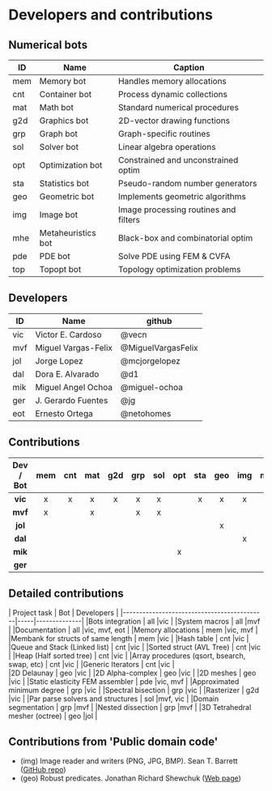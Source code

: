 # Developers and contributions

## Numerical bots

|ID |          Name           |                Caption                 |
|---|-------------------------|----------------------------------------|
|mem| Memory bot              | Handles memory allocations             |
|cnt| Container bot           | Process dynamic collections            |
|mat| Math bot                | Standard numerical procedures          |
|g2d| Graphics bot            | 2D-vector drawing functions            |
|grp| Graph bot               | Graph-specific routines                |
|sol| Solver bot              | Linear algebra operations              |
|opt| Optimization bot        | Constrained and unconstrained optim    |
|sta| Statistics bot          | Pseudo-random number generators        |
|geo| Geometric bot           | Implements geometric algorithms        |
|img| Image bot               | Image processing routines and filters  |
|mhe| Metaheuristics bot      | Black-box and combinatorial optim      |
|pde| PDE bot                 | Solve PDE using FEM & CVFA             |
|top| Topopt bot              | Topology optimization problems         |


## Developers

| ID |       Name        |      github        |
|----|-------------------|--------------------|
|vic |Victor E. Cardoso  | @vecn              |
|mvf |Miguel Vargas-Felix| @MiguelVargasFelix |
|jol |Jorge Lopez        | @mcjorgelopez      |
|dal |Dora E. Alvarado   | @d1                |
|mik |Miguel Angel Ochoa | @miguel-ochoa      |
|ger |J. Gerardo Fuentes | @jg                |
|eot |Ernesto Ortega     | @netohomes         |

## Contributions

| Dev / Bot | mem | cnt | mat | g2d | grp | sol | opt | sta | geo | img | mhe | pde | top |
|:---------:|:---:|:---:|:---:|:---:|:---:|:---:|:---:|:---:|:---:|:---:|:---:|:---:|:---:|
|  **vic**  |  x  |  x  |  x  |  x  |  x  |  x  |     |  x  |  x  |  x  |     |  x  |     |
|  **mvf**  |  x  |     |  x  |     |  x  |  x  |     |     |     |     |     |  x  |     |
|  **jol**  |     |     |     |     |     |     |     |     |  x  |     |     |     |     |
|  **dal**  |     |     |     |     |     |     |     |     |     |  x  |     |     |     |
|  **mik**  |     |     |     |     |     |     |  x  |     |     |     |     |     |  x  |
|  **ger**  |     |     |     |     |     |     |     |     |     |     |     |  x  |     |

## Detailed contributions

| Project task                                | Bot |  Developers  |
|------------------------------------------ --|-----|--------------|
|Bots integration                             | all |vic           |
|System macros                                | all |mvf           |
|Documentation                                | all |vic, mvf, eot |
|Memory allocations                           | mem |vic, mvf      |
|Membank for structs of same length           | mem |vic           |
|Hash table                                   | cnt |vic           |
|Queue and Stack (Linked list)                | cnt |vic           |
|Sorted struct (AVL Tree)                     | cnt |vic           |
|Heap (Half sorted tree)                      | cnt |vic           |
|Array procedures (qsort, bsearch, swap, etc) | cnt |vic           |
|Generic Iterators                            | cnt |vic           |      
|2D Delaunay                                  | geo |vic           |
|2D Alpha-complex                             | geo |vic           |
|2D meshes                                    | geo |vic           |
|Static elasticity FEM assembler              | pde |vic, mvf      |
|Approximated minimum degree                  | grp |vic           |
|Spectral bisection                           | grp |vic           |
|Rasterizer                                   | g2d |vic           |
|Par parse solvers and structures             | sol |mvf, vic      |
|Domain segmentation                          | grp |mvf           |
|Nested dissection                            | grp |mvf           |
|3D Tetrahedral mesher (octree)               | geo |jol           |

## Contributions from 'Public domain code'
- (img) Image reader and writers (PNG, JPG, BMP).
  Sean T. Barrett
  ([GitHub repo](https://github.com/nothings/stb))
- (geo) Robust predicates.
  Jonathan Richard Shewchuk
  ([Web page](https://www.cs.cmu.edu/~quake/robust.html))
    